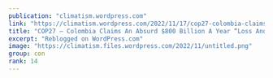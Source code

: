 ```yaml
---
publication: "climatism.wordpress.com"
link: "https://climatism.wordpress.com/2022/11/17/cop27-colombia-claims-an-absurd-800-billion-a-year-loss-and-damage/"
title: "COP27 – Colombia Claims An Absurd $800 Billion A Year “Loss And Damage”"
excerpt: "Reblogged on WordPress.com"
image: "https://climatism.files.wordpress.com/2022/11/untitled.png"
group: con
rank: 14
---
```

